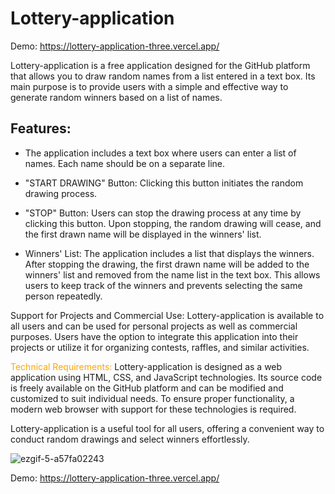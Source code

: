 # Lottery-application
Demo: https://lottery-application-three.vercel.app/

Lottery-application is a free application designed for the GitHub platform that allows you to draw random names from a list entered in a text box. Its main purpose is to provide users with a simple and effective way to generate random winners based on a list of names.


## Features:

-  The application includes a text box where users can enter a list of names. Each name should be on a separate line.
      
-  "START DRAWING" Button: Clicking this button initiates the random drawing process.
      
-  "STOP" Button: Users can stop the drawing process at any time by clicking this button. Upon stopping, the random drawing will cease, and the first drawn name will be displayed in the winners' list.
      
-  Winners' List: The application includes a list that displays the winners. After stopping the drawing, the first drawn name will be added to the winners' list and removed from the name list in the text box. This allows users to keep track of the winners and prevents selecting the same person repeatedly.

      
Support for Projects and Commercial Use: Lottery-application is available to all users and can be used for personal projects as well as commercial purposes. Users have the option to integrate this application into their projects or utilize it for organizing contests, raffles, and similar activities.


<span style="color: orange;">Technical Requirements:</span>
Lottery-application is designed as a web application using HTML, CSS, and JavaScript technologies. Its source code is freely available on the GitHub platform and can be modified and customized to suit individual needs. To ensure proper functionality, a modern web browser with support for these technologies is required.


Lottery-application is a useful tool for all users, offering a convenient way to conduct random drawings and select winners effortlessly.

![ezgif-5-a57fa02243](https://github.com/StefanLengyel/Lottery-application/assets/16822746/96118d05-7726-4677-92e3-d333118acfc4)

Demo: https://lottery-application-three.vercel.app/
